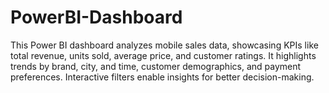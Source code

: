 # PowerBI-Dashboard
This Power BI dashboard analyzes mobile sales data, showcasing KPIs like total revenue, units sold, average price, and customer ratings. It highlights trends by brand, city, and time, customer demographics, and payment preferences. Interactive filters enable insights for better decision-making.
